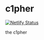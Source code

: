 # c1pher

[![Netlify Status](https://api.netlify.com/api/v1/badges/a2e56411-754f-4232-bc68-6ada2750d7f2/deploy-status)](https://app.netlify.com/sites/c1pher/deploys)

the c1pher
